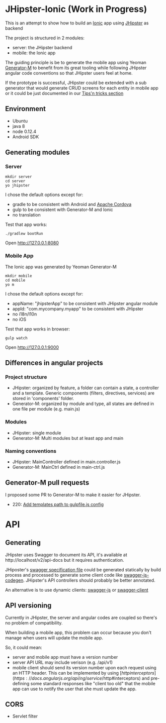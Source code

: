 # JHipster-Ionic (Work in Progress)

This is an attempt to show how to build an [Ionic](http://ionicframework.com/) app using [JHipster](http://jhipster.github.io/) as backend

The project is structured in 2 modules:
- server: the JHipster backend
- mobile: the Ionic app

The guiding principle is be to generate the mobile app using Yeoman [Generator-M](https://github.com/mwaylabs/generator-m)
to benefit from its great tooling while following JHipster angular code conventions so that
JHipster users feel at home.

If the prototype is successful, JHipster could be extended with a sub generator that would generate CRUD screens for each entity in mobile app or it could be just documented in our [Tips'n tricks section](http://jhipster.github.io/tips.html)

## Environment

- Ubuntu
- java 8
- node 0.12.4
- Android SDK

## Generating modules

### Server

    mkdir server
    cd server
    yo jhipster

I chose the default options except for:

- gradle to be consistent with Android and [Apache Cordova](https://cordova.apache.org/)
- gulp to be consistent with Generator-M and Ionic
- no translation

Test that app works:

    ./gradlew bootRun

Open http://127.0.0.1:8080

### Mobile App

The Ionic app was generated by Yeoman Generator-M

    mkdir mobile
    cd mobile
    yo m

I chose the default options except for:

- appName: "jhipsterApp" to be consistent with JHipster angular module
- appId: "com.mycompany.myapp" to be consistent with JHipster
- no i18n/l10n
- no iOS

Test that app works in browser:

    gulp watch

Open http://127.0.0.1:9000

## Differences in angular projects

### Project structure

- JHipster: organized by feature, a folder can contain a state, a controller and a template. Generic components (filters, directives, services) are stored in 'components' folder.
- Generator-M: organized by module and type, all states are defined in one file per module (e.g. main.js)

### Modules

- JHipster: single module
- Generator-M: Multi modules but at least app and main

### Naming conventions

- JHipster: MainController defined in main.controller.js
- Generator-M: MainCtrl defined in main-ctrl.js

## Generator-M pull requests

I proposed some PR to Generator-M to make it easier for JHipster.

- 220: [Add templates path to gulpfile.js config](https://github.com/mwaylabs/generator-m/pull/220)

# API

## Generating

JHipster uses Swagger to document its API, it's available at http://localhost/v2/api-docs but it requires authentication.

JHiposter's [swagger specification file](https://github.com/wordnik/swagger-spec) could be generated statically by build process and processed to generate some client code like [swagger-js-codegen](https://github.com/wcandillon/swagger-js-codegen). JHipster's API controllers should probably be better annotated.

An alternative is to use dynamic clients: [swagger-js](https://github.com/swagger-api/swagger-js) or [swagger-client](https://github.com/signalfx/swagger-client)

## API versioning

Currently in JHipster, the server and angular codes are coupled so there's no problem of compatibility.

When building a mobile app, this problem can occur because you don't manage when users will update the mobile app.

So, it could mean:

- server and mobile app must have a version number
- server API URL may include verison  (e.g. /api/v1)
- mobile client should send its version number upon each request using an HTTP header. This can be implemented by using [$http interceptors](https://docs.angularjs.org/api/ng/service/$http#interceptors) and pre-defining some standard responses like "client too old" that the mobile app can use to notify the user that she must update the app.

## CORS

- Servlet filter 